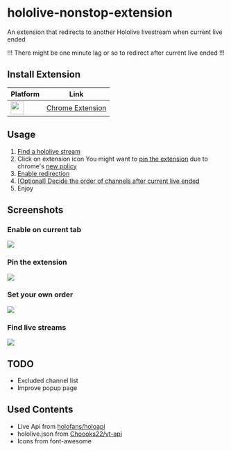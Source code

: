 hololive-nonstop-extension
===

An extension that redirects to another Hololive livestream when current live ended

!!! There might be one minute lag or so to redirect after current live ended !!!

## Install Extension

|Platform|Link|
|---|---|
|[<img src = "https://i.imgur.com/zv5G8Ly.png" width="30px">](https://chrome.google.com/webstore/detail/holo-nonstop-extension/inkmfkgkfcicnjingdpppdffmjeohppn)| [Chrome Extension](https://chrome.google.com/webstore/detail/holo-nonstop-extension/inkmfkgkfcicnjingdpppdffmjeohppn) |

## Usage

1. [Find a hololive stream](https://github.com/k4r1suma/holo-nonstop-extension#find-live-streams)
2. Click on extension icon
You might want to [pin the extension](https://github.com/k4r1suma/holo-nonstop-extension#pin-the-extension) due to chrome's [new policy](https://ui.vision/blog/show-hide-chrome-extension-icon/)
3. [Enable redirection](https://github.com/k4r1suma/holo-nonstop-extension#set-your-own-host-order)
4. [\[Optional\] Decide the order of channels after current live ended](https://github.com/k4r1suma/holo-nonstop-extension#set-your-own-order)
5. Enjoy

## Screenshots

### Enable on current tab

![](https://imgur.com/gBa1DyK.jpg)

### Pin the extension

![](https://imgur.com/ZHV88BG.jpg)


### Set your own order

![](https://imgur.com/Vzf9LoR.jpg)

### Find live streams

![](https://imgur.com/RhdPGej.jpg)

## TODO
- Excluded channel list
- Improve popup page

## Used Contents
- Live Api from [holofans/holoapi](https://github.com/holofans/holoapi)
- hololive.json from [Choooks22/vt-api](https://github.com/Choooks22/vt-api)
- Icons from font-awesome
